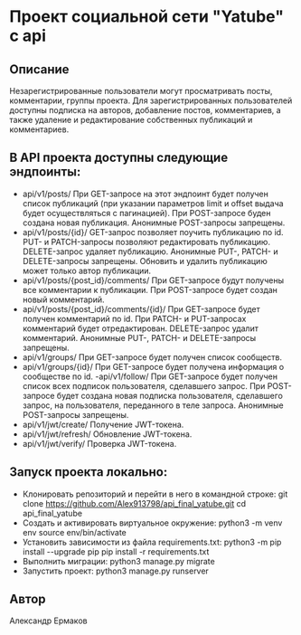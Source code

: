 # Проект социальной сети "Yatube" с api
## Описание
Незарегистрированные пользователи могут просматривать посты, комментарии, группы проекта. Для зарегистрированных пользователей доступны подписка на авторов, добавление постов, комментариев, а также удаление и редактирование собственных публикаций и комментариев.
## В API проекта доступны следующие эндпоинты:
- api/v1/posts/ При GET-запросе на этот эндпоинт будет получен список публикаций (при указании параметров limit и offset выдача будет осуществляться с пагинацией). При POST-запросе буден создана новая публикация. Анонимные POST-запросы запрещены.
- api/v1/posts/{id}/ GET-запрос позволяет поучить публикацию по id. PUT- и PATCH-запросы позволяют редактировать публикацию. DELETE-запрос удаляет публикацию. Анонимные PUT-, PATCH- и DELETE-запросы запрещены. Обновить и удалить публикацию может только автор публикации.
- api/v1/posts/{post_id}/comments/ При GET-запросе будут получены все комментарии к публикации. При POST-запросе будет создан новый комментарий.
- api/v1/posts/{post_id}/comments/{id}/ При GET-запросе будет получен комментарий по id. При PATCH- и PUT-запросах комментарий будет отредактирован. DELETE-запрос удалит комментарий. Анонимные PUT-, PATCH- и DELETE-запросы запрещены.
- api/v1/groups/ При GET-запросе будет получен список сообществ.
- api/v1/groups/{id}/ При GET-запросе будет получена информация о сообществе по id.
-api/v1/follow/ При GET-запросе будет получен список всех подписок пользователя, сделавшего запрос. При POST-запросе будет создана новая подписка пользователя, сделавшего запрос, на пользователя, переданного в теле запроса. Анонимные POST-запросы запрещены.
- api/v1/jwt/create/ Получение JWT-токена.
- api/v1/jwt/refresh/ Обновление JWT-токена.
- api/v1/jwt/verify/ Проверка JWT-токена.

## Запуск проекта локально:


- Клонировать репозиторий и перейти в него в командной строке:
  git clone https://github.com/Alex913798/api_final_yatube.git 
  cd api_final_yatube 
- Cоздать и активировать виртуальное окружение: 
  python3 -m venv env 
  source env/bin/activate 
- Установить зависимости из файла requirements.txt: 
  python3 -m pip install --upgrade pip 
  pip install -r requirements.txt 
- Выполнить миграции: 
  python3 manage.py migrate
- Запустить проект: 
  python3 manage.py runserver

## Автор
Александр Ермаков
